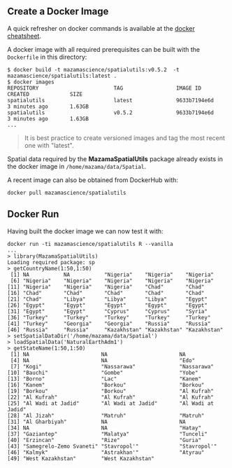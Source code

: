 ## Create a Docker Image ##

A quick refresher on docker commands is available at the [docker cheatsheet](https://github.com/wsargent/docker-cheat-sheet).

A docker image with all required prerequisites can be built with the `Dockerfile` in this directory:

```
$ docker build -t mazamascience/spatialutils:v0.5.2  -t mazamascience/spatialutils:latest .
$ docker images
REPOSITORY                        TAG                 IMAGE ID            CREATED             SIZE
spatialutils                      latest              9633b7194e6d        3 minutes ago       1.63GB
spatialutils                      v0.5.2              9633b7194e6d        3 minutes ago       1.63GB
...
```

> It is best practice to create versioned images and tag the most recent one with "latest".

Spatial data required by the **MazamaSpatialUtils** package already exists in the docker image in `/home/mazama/data/Spatial`.

A recent image can also be obtained from DockerHub with:

```
docker pull mazamascience/spatialutils
```

## Docker Run ##

Having built the docker image we can now test it with:

```
docker run -ti mazamascience/spatialutils R --vanilla
...
> library(MazamaSpatialUtils)
Loading required package: sp
> getCountryName(1:50,1:50)
 [1] NA           NA           "Nigeria"    "Nigeria"    "Nigeria"   
 [6] "Nigeria"    "Nigeria"    "Nigeria"    "Nigeria"    "Nigeria"   
[11] "Nigeria"    "Nigeria"    "Nigeria"    "Chad"       "Chad"      
[16] "Chad"       "Chad"       "Chad"       "Chad"       "Chad"      
[21] "Chad"       "Libya"      "Libya"      "Libya"      "Egypt"     
[26] "Egypt"      "Egypt"      "Egypt"      "Egypt"      "Egypt"     
[31] "Egypt"      "Egypt"      "Cyprus"     "Cyprus"     "Syria"     
[36] "Turkey"     "Turkey"     "Turkey"     "Turkey"     "Turkey"    
[41] "Turkey"     "Georgia"    "Georgia"    "Russia"     "Russia"    
[46] "Russia"     "Russia"     "Kazakhstan" "Kazakhstan" "Kazakhstan"
> setSpatialDataDir('/home/mazama/data/Spatial')
> loadSpatialData('NaturalEarthAdm1')
> getStateName(1:50,1:50)
 [1] NA                       NA                       NA                      
 [4] NA                       NA                       "Edo"                   
 [7] "Kogi"                   "Nassarawa"              "Nassarawa"             
[10] "Bauchi"                 "Gombe"                  "Yobe"                  
[13] "Borno"                  "Lac"                    "Kanem"                 
[16] "Kanem"                  "Borkou"                 "Borkou"                
[19] "Borkou"                 "Borkou"                 "Al Kufrah"             
[22] "Al Kufrah"              "Al Kufrah"              "Al Kufrah"             
[25] "Al Wadi at Jadid"       "Al Wadi at Jadid"       "Al Wadi at Jadid"      
[28] "Al Jizah"               "Matruh"                 "Matruh"                
[31] "Al Gharbiyah"           NA                       NA                      
[34] NA                       NA                       "Hatay"                 
[37] "Gaziantep"              "Malatya"                "Tunceli"               
[40] "Erzincan"               "Rize"                   "Guria"                 
[43] "Samegrelo-Zemo Svaneti" "Stavropol'"             "Stavropol'"            
[46] "Kalmyk"                 "Astrakhan'"             "Atyrau"                
[49] "West Kazakhstan"        "West Kazakhstan"       
```


